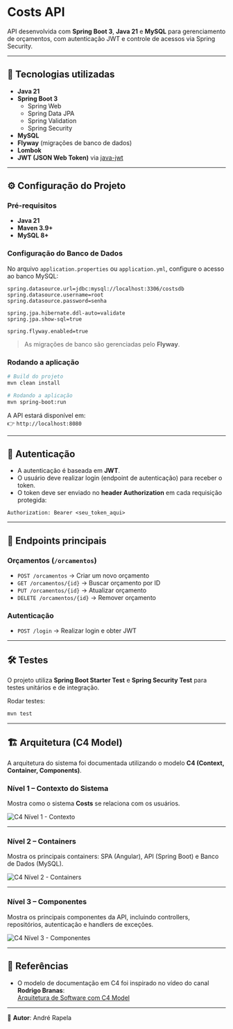 # Costs API

API desenvolvida com **Spring Boot 3**, **Java 21** e **MySQL** para gerenciamento de orçamentos, com autenticação JWT e controle de acessos via Spring Security.

---

## 🚀 Tecnologias utilizadas

- **Java 21**
- **Spring Boot 3**
  - Spring Web
  - Spring Data JPA
  - Spring Validation
  - Spring Security
- **MySQL**
- **Flyway** (migrações de banco de dados)
- **Lombok**
- **JWT (JSON Web Token)** via [java-jwt](https://github.com/auth0/java-jwt)

---

## ⚙️ Configuração do Projeto

### Pré-requisitos

- **Java 21**
- **Maven 3.9+**
- **MySQL 8+**

### Configuração do Banco de Dados

No arquivo `application.properties` ou `application.yml`, configure o acesso ao banco MySQL:

```properties
spring.datasource.url=jdbc:mysql://localhost:3306/costsdb
spring.datasource.username=root
spring.datasource.password=senha

spring.jpa.hibernate.ddl-auto=validate
spring.jpa.show-sql=true

spring.flyway.enabled=true
```

> As migrações de banco são gerenciadas pelo **Flyway**.

### Rodando a aplicação

```bash
# Build do projeto
mvn clean install

# Rodando a aplicação
mvn spring-boot:run
```

A API estará disponível em:  
👉 `http://localhost:8080`

---

## 🔑 Autenticação

- A autenticação é baseada em **JWT**.
- O usuário deve realizar login (endpoint de autenticação) para receber o token.
- O token deve ser enviado no **header Authorization** em cada requisição protegida:

```http
Authorization: Bearer <seu_token_aqui>
```

---

## 📌 Endpoints principais

### Orçamentos (`/orcamentos`)

- `POST /orcamentos` → Criar um novo orçamento
- `GET /orcamentos/{id}` → Buscar orçamento por ID
- `PUT /orcamentos/{id}` → Atualizar orçamento
- `DELETE /orcamentos/{id}` → Remover orçamento

### Autenticação

- `POST /login` → Realizar login e obter JWT

---

## 🛠️ Testes

O projeto utiliza **Spring Boot Starter Test** e **Spring Security Test** para testes unitários e de integração.

Rodar testes:

```bash
mvn test
```

---

## 🏗️ Arquitetura (C4 Model)

A arquitetura do sistema foi documentada utilizando o modelo **C4 (Context, Container, Components)**.

### Nível 1 – Contexto do Sistema
Mostra como o sistema **Costs** se relaciona com os usuários.

![C4 Nível 1 - Contexto](./img/System%20context%20-%20Costs%20N1.drawio.png)

---

### Nível 2 – Containers
Mostra os principais containers: SPA (Angular), API (Spring Boot) e Banco de Dados (MySQL).

![C4 Nível 2 - Containers](./img/Container%20Costs%20-%20C4%20N2.drawio.png)

---

### Nível 3 – Componentes
Mostra os principais componentes da API, incluindo controllers, repositórios, autenticação e handlers de exceções.

![C4 Nível 3 - Componentes](./img/Components%20Costs%20-%20C4%20N3.drawio.png)

---

## 📖 Referências

- O modelo de documentação em C4 foi inspirado no vídeo do canal **Rodrigo Branas**:  
  [Arquitetura de Software com C4 Model](https://www.youtube.com/watch?v=iWkXd0RJ2FA&t=2966s)

---

📌 **Autor**: André Rapela  

